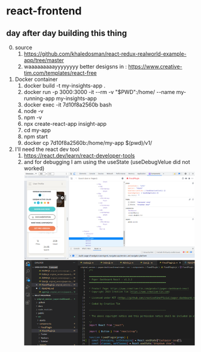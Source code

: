 # react-frontend

## day after day building this thing

0. source
    1.  https://github.com/khaledosman/react-redux-realworld-example-app/tree/master
    2.  waaaaaaaaayyyyyyyy better desigsns in : https://www.creative-tim.com/templates/react-free
1. Docker container
    1.  docker build -t my-insights-app . 
    2.  docker run -p 3000:3000 -it --rm -v "$PWD":/home/ --name my-running-app my-insights-app 
    3.  docker exec -it 7d10f8a2560b  bash
    4.  node -v
    5.  npm -v
    6.  npx create-react-app insight-app
    7.  cd my-app
    8.  npm start
    9.  docker cp 7d10f8a2560b:/home/my-app  $(pwd)/v1/
2. I'll need the react dev tool
    1.  https://react.dev/learn/react-developer-tools
    2.  and for debugging I am using the useState (useDebugVelue did not worked)
    ![Image](img/useStateForDebugging_part1.png "useStateForDebugging_part1.png")
    ![Image](img/useStateForDebugging_part2.png "useStateForDebugging_part2.png")